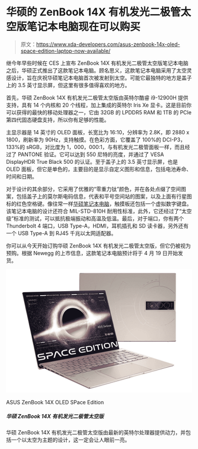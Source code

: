 # 华硕的 ZenBook 14X 有机发光二极管太空版笔记本电脑现在可以购买

> 原文：<https://www.xda-developers.com/asus-zenbook-14x-oled-space-edition-laptop-now-available/>

继今年早些时候在 CES 上宣布 ZenBook 14X 有机发光二极管太空版笔记本电脑之后，华硕正式推出了这款笔记本电脑。顾名思义，这款笔记本电脑采用了太空灵感设计，旨在庆祝华硕笔记本电脑首次被发射到太空。可能它最独特的地方是盖子上的 3.5 英寸显示屏，但这里有很多值得喜欢的地方。

首先，华硕 ZenBook 14X 有机发光二极管太空版由英特尔酷睿 i9-12900H 提供支持，具有 14 个内核和 20 个线程，加上集成的英特尔 Iris Xe 显卡。这是目前你可以获得的最快的移动处理器之一，它由 32GB 的 LPDDR5 RAM 和 1TB 的 PCIe 第四代固态硬盘支持，所以你有足够的性能。

主显示器是 14 英寸的 OLED 面板，长宽比为 16:10，分辨率为 2.8K，即 2880 x 1800，刷新率为 90Hz，支持触摸。在色彩方面，它覆盖了 100%的 DCI-P3，133%的 sRGB，对比度为 1，000，000:1，与有机发光二极管面板一样，而且经过了 PANTONE 验证。它可以达到 550 尼特的亮度，并通过了 VESA DisplayHDR True Black 500 的认证。至于盖子上的 3.5 英寸显示屏，也是 OLED 面板，但它是单色的，主要目的是显示自定义图形和信息，包括电池寿命、时间和日期。

对于设计的其余部分，它采用了优雅的“零重力钛”颜色，并在各处点缀了空间图案，包括盖子上的莫尔斯电码信息，代表和平号空间站的图案，以及上面有行星图标的红色空格键。像往常一样[华硕笔记本电脑](https://www.xda-developers.com/best-asus-laptops/)，触摸板还包括一个虚拟数字键盘。该笔记本电脑的设计还符合 MIL-STD-810H 耐用性标准，此外，它还经过了“太空级”标准的测试，可以抵抗极端振动和高温及低温。最后，对于端口，你有两个 Thunderbolt 4 端口，USB Type-A，HDMI，耳机插孔和 SD 读卡器，另外还有一个 USB Type-A 到 RJ45 千兆以太网适配器。

你可以从今天开始订购华硕 ZenBook 14X 有机发光二极管太空版，但它仍被视为预购。根据 Newegg 的上市信息，这款笔记本电脑预计将于 4 月 19 日开始发货。

 <picture>![The ASUS ZenBook 14X OLED Space Edition is powered by the latest INtel processors and includes a space-themed design that's bound to turn heads.](img/324b62a002e97513fc8365a03ef7cedd.png)</picture> 

ASUS ZenBook 14X OLED SPace Edition

##### 华硕 ZenBook 14X 有机发光二极管太空版

华硕 ZenBook 14X 有机发光二极管太空版由最新的英特尔处理器提供动力，并包括一个以太空为主题的设计，这一定会让人眼前一亮。